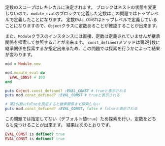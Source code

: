 定数のスコープはレキシカルに決定されます。
ブロックはネストの状態を変更しないので、`module_eval`のブロックで定義した定数はこの問題ではトップレベルで定義したことになります。
定数`EVAL_CONST`はトップレベルで定義していることになりますので、`Object`クラスに定数あることが確認することが出来ます。

また、`Module`クラスのインスタンスには直接、定数は定義されていませんが継承関係を探索して参照することが出来ます。
`const_defined?`メソッドは第2引数に継承関係を探索するか指定出来るため、この問題では探索を行うかによって結果が変わります。

```ruby
mod = Module.new

mod.module_eval do
  EVAL_CONST = 100
end

puts Object.const_defined? :EVAL_CONST # trueと表示される
puts mod.const_defined? :EVAL_CONST # trueと表示される

# 第2引数にfalseを指定すると継承関係まで探索しない
puts mod.const_defined? :EVAL_CONST, false # falseと表示される
```

この問題では指定してない（デフォルト値`true`）ため探索を行い、定数をどちらも見つけることが出来ます。
結果は次のとおりです。

```ruby
EVAL_CONST is defined? true
EVAL_CONST is defined? true
```
